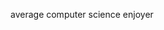 average computer science enjoyer 


<!---
qawitherev/qawitherev is a ✨ special ✨ repository because its `README.md` (this file) appears on your GitHub profile.
You can click the Preview link to take a look at your changes.
--->
